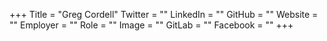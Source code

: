 +++
Title = "Greg Cordell"
Twitter = ""
LinkedIn = ""
GitHub = ""
Website = ""
Employer = ""
Role = ""
Image = ""
GitLab = ""
Facebook = ""
+++
